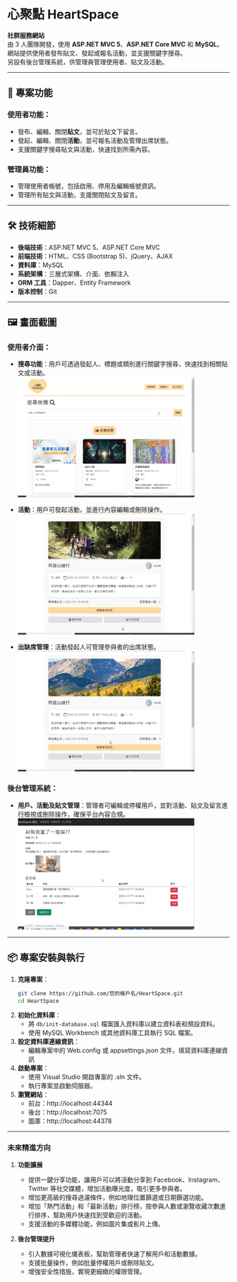 # 心聚點 HeartSpace

**社群服務網站**  
由 3 人團隊開發，使用 **ASP.NET MVC 5**、**ASP.NET Core MVC** 和 **MySQL**。  
網站提供使用者發布貼文、發起或報名活動，並支援關鍵字搜尋。  
另設有後台管理系統，供管理員管理使用者、貼文及活動。

---

## 🚀 **專案功能**

### 使用者功能：
- 發布、編輯、關閉**貼文**，並可於貼文下留言。
- 發起、編輯、關閉**活動**，並可報名活動及管理出席狀態。
- 支援關鍵字搜尋貼文與活動，快速找到所需內容。

### 管理員功能：
- 管理使用者帳號，包括啟用、停用及編輯帳號資訊。
- 管理所有貼文與活動，支援關閉貼文及留言。

---

## 🛠️ **技術細節**
- **後端技術**：ASP.NET MVC 5、ASP.NET Core MVC
- **前端技術**：HTML、CSS (Bootstrap 5)、jQuery、AJAX
- **資料庫**：MySQL
- **系統架構**：三層式架構、介面、依賴注入
- **ORM 工具**：Dapper、Entity Framework
- **版本控制**：Git

---


## 🖼️ **畫面截圖**

### 使用者介面：

- **搜尋功能**：用戶可透過發起人、標題或類別進行關鍵字搜尋，快速找到相關貼文或活動。  
  <img src="screenshot/searching.gif" alt="searching" width="400"> 

- **活動**：用戶可發起活動，並進行內容編輯或刪除操作。  
  <img src="screenshot/editevent.gif" alt="editevent" width="400"> 

- **出缺席管理**：活動發起人可管理參與者的出席狀態。  
  <img src="screenshot/eventstatus.gif" alt="eventstatus" width="400"> 


### 後台管理系統：
- **用戶、活動及貼文管理**：管理者可編輯或停權用戶，並對活動、貼文及留言進行檢視或刪除操作，確保平台內容合規。  
  <img src="screenshot/disablecomment.gif" alt="disablecomments" width="400">


---


## 📦 **專案安裝與執行**

1. **克隆專案**：
   ```bash
   git clone https://github.com/您的帳戶名/HeartSpace.git
   cd HeartSpace
2. **初始化資料庫**：
   - 將 `db/init-database.sql` 檔案匯入資料庫以建立資料表和預設資料。
   - 使用 MySQL Workbench 或其他資料庫工具執行 SQL 檔案。
3. **設定資料庫連線資訊**：  
   - 編輯專案中的 Web.config 或 appsettings.json 文件，填寫資料庫連線資訊
4. **啟動專案**：  
   - 使用 Visual Studio 開啟專案的 .sln 文件。  
   - 執行專案並啟動伺服器。  
5. **瀏覽網站**：  
   - 前台：http://localhost:44344
   - 後台：http://localhost:7075  
   - 圖庫：http://localhost:44378

---

### 未來精進方向

1. **功能擴展**
   - 提供一鍵分享功能，讓用戶可以將活動分享到 Facebook、Instagram、Twitter 等社交媒體，增加活動曝光度，吸引更多參與者。
   - 增加更高級的搜尋過濾條件，例如地理位置篩選或日期篩選功能。
   - 增加「熱門活動」和「最新活動」排行榜，按參與人數或瀏覽收藏次數進行排序，幫助用戶快速找到受歡迎的活動。
   - 支援活動的多媒體功能，例如圖片集或影片上傳。

2. **後台管理提升**
   - 引入數據可視化儀表板，幫助管理者快速了解用戶和活動數據。
   - 支援批量操作，例如批量停權用戶或刪除貼文。
   - 增強安全性措施，實現更細緻的權限管理。


